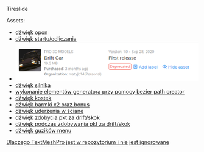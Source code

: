 Tireslide

Assets:
 - [dźwięk opon](https://randyol.home.xs4all.nl/wavgeluiden/wav_geluiden.htm)
 - [dźwięk startu/odliczania](https://freesound.org/people/JustInvoke/sounds/446142/)
 - ![model samochodu](driftCar.png)
 - [dźwięk silnika](https://assetstore.unity.com/packages/audio/sound-fx/transportation/rotary-x8-free-engine-sound-pack-106119)
 - [wykonanie elementów generatora przy pomocy bezier path creator](https://assetstore.unity.com/packages/tools/utilities/b-zier-path-creator-136082)
 - [dźwięk kostek](https://freesound.org/people/AxelSpeller/sounds/369746/)
 - [dźwięk barmki x2 oraz bonus](https://freesound.org/people/Tetoszka/sounds/541499/)
 - [dźwięk uderzenia w ściane](https://freesound.org/people/thecoolcookie17/sounds/573047/)
 - [dźwięk zdobycia pkt za drift/skok](https://freesound.org/people/qubodup/sounds/60013/)
 - [dźwięk podczas zdobywania pkt za drift/skok](https://freesound.org/people/Joao_Janz/sounds/482653/)
 - [dźwięk guzików menu](https://freesound.org/people/suntemple/sounds/253172/)


[Dlaczego TextMeshPro jest w repozytorium i nie jest ignorowane](https://github.com/game-ci/unity-actions/issues/62)

